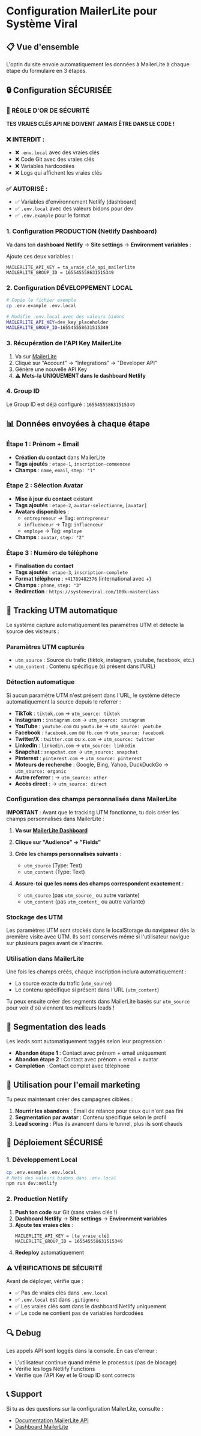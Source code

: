 # Configuration MailerLite pour Système Viral

## 📋 Vue d'ensemble
L'optin du site envoie automatiquement les données à MailerLite à chaque étape du formulaire en 3 étapes.

## 🔒 Configuration SÉCURISÉE

### 🚫 RÈGLE D'OR DE SÉCURITÉ
**TES VRAIES CLÉS API NE DOIVENT JAMAIS ÊTRE DANS LE CODE !**

### ❌ INTERDIT :
- ❌ `.env.local` avec des vraies clés
- ❌ Code Git avec des vraies clés
- ❌ Variables hardcodées
- ❌ Logs qui affichent les vraies clés

### ✅ AUTORISÉ :
- ✅ Variables d'environnement Netlify (dashboard)
- ✅ `.env.local` avec des valeurs bidons pour dev
- ✅ `.env.example` pour le format

### 1. Configuration PRODUCTION (Netlify Dashboard)

Va dans ton **dashboard Netlify** → **Site settings** → **Environment variables** :

Ajoute ces deux variables :
```
MAILERLITE_API_KEY = ta_vraie_clé_api_mailerlite
MAILERLITE_GROUP_ID = 165545558631515349
```

### 2. Configuration DÉVELOPPEMENT LOCAL

```bash
# Copie le fichier exemple
cp .env.example .env.local

# Modifie .env.local avec des valeurs bidons
MAILERLITE_API_KEY=dev_key_placeholder
MAILERLITE_GROUP_ID=165545558631515349
```

### 3. Récupération de l'API Key MailerLite

1. Va sur [MailerLite](https://dashboard.mailerlite.com/)
2. Clique sur "Account" → "Integrations" → "Developer API"
3. Génère une nouvelle API Key
4. **⚠️ Mets-la UNIQUEMENT dans le dashboard Netlify**

### 4. Group ID
Le Group ID est déjà configuré : `165545558631515349`

## 📊 Données envoyées à chaque étape

### Étape 1 : Prénom + Email
- **Création du contact** dans MailerLite
- **Tags ajoutés** : `etape-1`, `inscription-commencee`
- **Champs** : `name`, `email`, `step: "1"`

### Étape 2 : Sélection Avatar
- **Mise à jour du contact** existant
- **Tags ajoutés** : `etape-2`, `avatar-selectionne`, `[avatar]`
- **Avatars disponibles** :
  - `entrepreneur` → Tag: `entrepreneur`
  - `influenceur` → Tag: `influenceur`
  - `employe` → Tag: `employe`
- **Champs** : `avatar`, `step: "2"`

### Étape 3 : Numéro de téléphone
- **Finalisation du contact**
- **Tags ajoutés** : `etape-3`, `inscription-complete`
- **Format téléphone** : `+41789482376` (international avec +)
- **Champs** : `phone`, `step: "3"`
- **Redirection** : `https://systemeviral.com/100k-masterclass`

## 🎯 Tracking UTM automatique

Le système capture automatiquement les paramètres UTM et détecte la source des visiteurs :

### Paramètres UTM capturés
- `utm_source` : Source du trafic (tiktok, instagram, youtube, facebook, etc.)
- `utm_content` : Contenu spécifique (si présent dans l'URL)

### Détection automatique
Si aucun paramètre UTM n'est présent dans l'URL, le système détecte automatiquement la source depuis le referrer :
- **TikTok** : `tiktok.com` → `utm_source: tiktok`
- **Instagram** : `instagram.com` → `utm_source: instagram`
- **YouTube** : `youtube.com` ou `youtu.be` → `utm_source: youtube`
- **Facebook** : `facebook.com` ou `fb.com` → `utm_source: facebook`
- **Twitter/X** : `twitter.com` ou `x.com` → `utm_source: twitter`
- **LinkedIn** : `linkedin.com` → `utm_source: linkedin`
- **Snapchat** : `snapchat.com` → `utm_source: snapchat`
- **Pinterest** : `pinterest.com` → `utm_source: pinterest`
- **Moteurs de recherche** : Google, Bing, Yahoo, DuckDuckGo → `utm_source: organic`
- **Autre referrer** : → `utm_source: other`
- **Accès direct** : → `utm_source: direct`

### Configuration des champs personnalisés dans MailerLite

**IMPORTANT** : Avant que le tracking UTM fonctionne, tu dois créer les champs personnalisés dans MailerLite :

1. **Va sur [MailerLite Dashboard](https://dashboard.mailerlite.com/)**
2. **Clique sur "Audience" → "Fields"**
3. **Crée les champs personnalisés suivants** :
   - `utm_source` (Type: Text)
   - `utm_content` (Type: Text)

4. **Assure-toi que les noms des champs correspondent exactement** :
   - `utm_source` (pas `utm_source_` ou autre variante)
   - `utm_content` (pas `utm_content_` ou autre variante)

### Stockage des UTM
Les paramètres UTM sont stockés dans le localStorage du navigateur dès la première visite avec UTM. Ils sont conservés même si l'utilisateur navigue sur plusieurs pages avant de s'inscrire.

### Utilisation dans MailerLite
Une fois les champs créés, chaque inscription inclura automatiquement :
- La source exacte du trafic (`utm_source`)
- Le contenu spécifique si présent dans l'URL (`utm_content`)

Tu peux ensuite créer des segments dans MailerLite basés sur `utm_source` pour voir d'où viennent tes meilleurs leads !

## 🎯 Segmentation des leads

Les leads sont automatiquement taggés selon leur progression :

- **Abandon étape 1** : Contact avec prénom + email uniquement
- **Abandon étape 2** : Contact avec prénom + email + avatar
- **Complétion** : Contact complet avec téléphone

## 📧 Utilisation pour l'email marketing

Tu peux maintenant créer des campagnes ciblées :

1. **Nourrir les abandons** : Email de relance pour ceux qui n'ont pas fini
2. **Segmentation par avatar** : Contenu spécifique selon le profil
3. **Lead scoring** : Plus ils avancent dans le tunnel, plus ils sont chauds

## 🚀 Déploiement SÉCURISÉ

### 1. Développement Local
```bash
cp .env.example .env.local
# Mets des valeurs bidons dans .env.local
npm run dev:netlify
```

### 2. Production Netlify
1. **Push ton code** sur Git (sans vraies clés !)
2. **Dashboard Netlify** → **Site settings** → **Environment variables**
3. **Ajoute tes vraies clés** :
   ```
   MAILERLITE_API_KEY = [ta_vraie_clé]
   MAILERLITE_GROUP_ID = 165545558631515349
   ```
4. **Redeploy** automatiquement

### ⚠️ VÉRIFICATIONS DE SÉCURITÉ

Avant de déployer, vérifie que :
- ✅ Pas de vraies clés dans `.env.local`
- ✅ `.env.local` est dans `.gitignore`
- ✅ Les vraies clés sont dans le dashboard Netlify uniquement
- ✅ Le code ne contient pas de variables hardcodées

## 🔍 Debug

Les appels API sont loggés dans la console. En cas d'erreur :
- L'utilisateur continue quand même le processus (pas de blocage)
- Vérifie les logs Netlify Functions
- Vérifie que l'API Key et le Group ID sont corrects

## 📞 Support

Si tu as des questions sur la configuration MailerLite, consulte :
- [Documentation MailerLite API](https://developers.mailerlite.com/)
- [Dashboard MailerLite](https://dashboard.mailerlite.com/)
